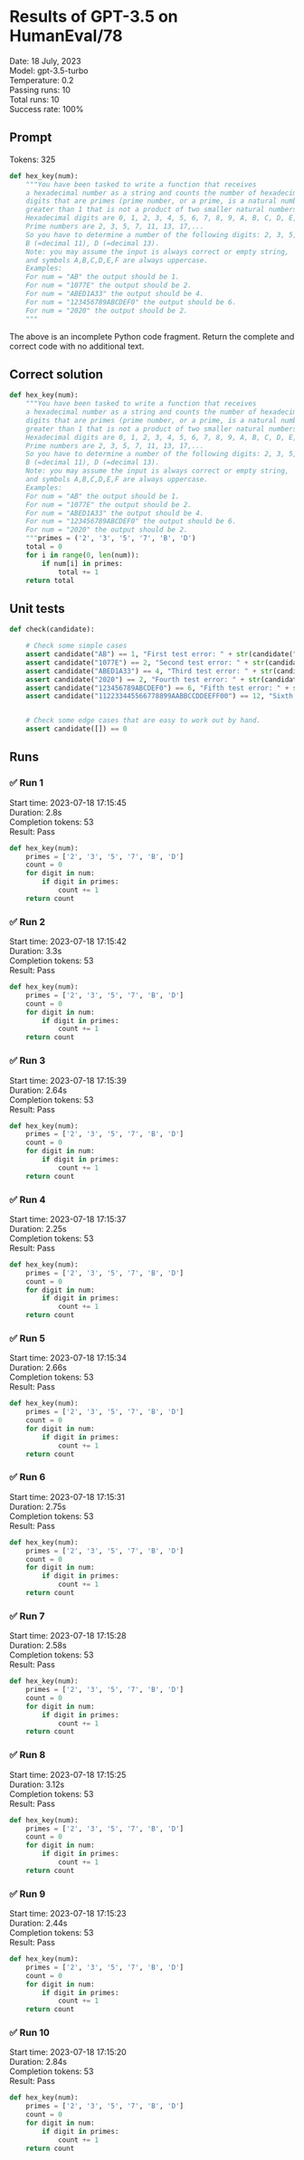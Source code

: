 # Results of GPT-3.5 on HumanEval/78
Date: 18 July, 2023<br />
Model: gpt-3.5-turbo<br />
Temperature: 0.2<br />
Passing runs: 10<br />
Total runs: 10<br />
Success rate: 100%
## Prompt
Tokens: 325
```python
def hex_key(num):
    """You have been tasked to write a function that receives 
    a hexadecimal number as a string and counts the number of hexadecimal 
    digits that are primes (prime number, or a prime, is a natural number 
    greater than 1 that is not a product of two smaller natural numbers).
    Hexadecimal digits are 0, 1, 2, 3, 4, 5, 6, 7, 8, 9, A, B, C, D, E, F.
    Prime numbers are 2, 3, 5, 7, 11, 13, 17,...
    So you have to determine a number of the following digits: 2, 3, 5, 7, 
    B (=decimal 11), D (=decimal 13).
    Note: you may assume the input is always correct or empty string, 
    and symbols A,B,C,D,E,F are always uppercase.
    Examples:
    For num = "AB" the output should be 1.
    For num = "1077E" the output should be 2.
    For num = "ABED1A33" the output should be 4.
    For num = "123456789ABCDEF0" the output should be 6.
    For num = "2020" the output should be 2.
    """
```
The above is an incomplete Python code fragment. Return the complete and correct code with no additional text.
## Correct solution
```python
def hex_key(num):
    """You have been tasked to write a function that receives 
    a hexadecimal number as a string and counts the number of hexadecimal 
    digits that are primes (prime number, or a prime, is a natural number 
    greater than 1 that is not a product of two smaller natural numbers).
    Hexadecimal digits are 0, 1, 2, 3, 4, 5, 6, 7, 8, 9, A, B, C, D, E, F.
    Prime numbers are 2, 3, 5, 7, 11, 13, 17,...
    So you have to determine a number of the following digits: 2, 3, 5, 7, 
    B (=decimal 11), D (=decimal 13).
    Note: you may assume the input is always correct or empty string, 
    and symbols A,B,C,D,E,F are always uppercase.
    Examples:
    For num = "AB" the output should be 1.
    For num = "1077E" the output should be 2.
    For num = "ABED1A33" the output should be 4.
    For num = "123456789ABCDEF0" the output should be 6.
    For num = "2020" the output should be 2.
    """primes = ('2', '3', '5', '7', 'B', 'D')
    total = 0
    for i in range(0, len(num)):
        if num[i] in primes:
            total += 1
    return total
```
## Unit tests
```python
def check(candidate):

    # Check some simple cases
    assert candidate("AB") == 1, "First test error: " + str(candidate("AB"))      
    assert candidate("1077E") == 2, "Second test error: " + str(candidate("1077E"))  
    assert candidate("ABED1A33") == 4, "Third test error: " + str(candidate("ABED1A33"))      
    assert candidate("2020") == 2, "Fourth test error: " + str(candidate("2020"))  
    assert candidate("123456789ABCDEF0") == 6, "Fifth test error: " + str(candidate("123456789ABCDEF0"))      
    assert candidate("112233445566778899AABBCCDDEEFF00") == 12, "Sixth test error: " + str(candidate("112233445566778899AABBCCDDEEFF00"))  


    # Check some edge cases that are easy to work out by hand.
    assert candidate([]) == 0
```
## Runs
### ✅ Run 1
Start time: 2023-07-18 17:15:45<br />
Duration: 2.8s<br />
Completion tokens: 53<br />
Result: Pass
```python
def hex_key(num):
    primes = ['2', '3', '5', '7', 'B', 'D']
    count = 0
    for digit in num:
        if digit in primes:
            count += 1
    return count
```
### ✅ Run 2
Start time: 2023-07-18 17:15:42<br />
Duration: 3.3s<br />
Completion tokens: 53<br />
Result: Pass
```python
def hex_key(num):
    primes = ['2', '3', '5', '7', 'B', 'D']
    count = 0
    for digit in num:
        if digit in primes:
            count += 1
    return count
```
### ✅ Run 3
Start time: 2023-07-18 17:15:39<br />
Duration: 2.64s<br />
Completion tokens: 53<br />
Result: Pass
```python
def hex_key(num):
    primes = ['2', '3', '5', '7', 'B', 'D']
    count = 0
    for digit in num:
        if digit in primes:
            count += 1
    return count
```
### ✅ Run 4
Start time: 2023-07-18 17:15:37<br />
Duration: 2.25s<br />
Completion tokens: 53<br />
Result: Pass
```python
def hex_key(num):
    primes = ['2', '3', '5', '7', 'B', 'D']
    count = 0
    for digit in num:
        if digit in primes:
            count += 1
    return count
```
### ✅ Run 5
Start time: 2023-07-18 17:15:34<br />
Duration: 2.66s<br />
Completion tokens: 53<br />
Result: Pass
```python
def hex_key(num):
    primes = ['2', '3', '5', '7', 'B', 'D']
    count = 0
    for digit in num:
        if digit in primes:
            count += 1
    return count
```
### ✅ Run 6
Start time: 2023-07-18 17:15:31<br />
Duration: 2.75s<br />
Completion tokens: 53<br />
Result: Pass
```python
def hex_key(num):
    primes = ['2', '3', '5', '7', 'B', 'D']
    count = 0
    for digit in num:
        if digit in primes:
            count += 1
    return count
```
### ✅ Run 7
Start time: 2023-07-18 17:15:28<br />
Duration: 2.58s<br />
Completion tokens: 53<br />
Result: Pass
```python
def hex_key(num):
    primes = ['2', '3', '5', '7', 'B', 'D']
    count = 0
    for digit in num:
        if digit in primes:
            count += 1
    return count
```
### ✅ Run 8
Start time: 2023-07-18 17:15:25<br />
Duration: 3.12s<br />
Completion tokens: 53<br />
Result: Pass
```python
def hex_key(num):
    primes = ['2', '3', '5', '7', 'B', 'D']
    count = 0
    for digit in num:
        if digit in primes:
            count += 1
    return count
```
### ✅ Run 9
Start time: 2023-07-18 17:15:23<br />
Duration: 2.44s<br />
Completion tokens: 53<br />
Result: Pass
```python
def hex_key(num):
    primes = ['2', '3', '5', '7', 'B', 'D']
    count = 0
    for digit in num:
        if digit in primes:
            count += 1
    return count
```
### ✅ Run 10
Start time: 2023-07-18 17:15:20<br />
Duration: 2.84s<br />
Completion tokens: 53<br />
Result: Pass
```python
def hex_key(num):
    primes = ['2', '3', '5', '7', 'B', 'D']
    count = 0
    for digit in num:
        if digit in primes:
            count += 1
    return count
```
